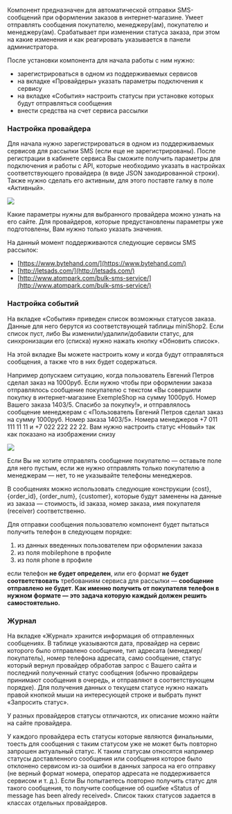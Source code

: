 Компонент предназначен для автоматической отправки SMS-сообщений при оформлении заказов в интернет-магазине. Умеет отправлять сообщения покупателю, менеджеру(ам), покупателю и менеджеру(ам). Срабатывает при изменении статуса заказа, при этом на какие изменения и как реагировать указывается в панели администратора.

После установки компонента для начала работы с ним нужно:  

* зарегистрироваться в одном из поддерживаемых сервисов
* на вкладке «Провайдеры» указать параметры подключения к сервису
* на вкладке «События» настроить статусы при установке которых будут отправляться сообщения
* внести средства на счет сервиса рассылки

### Настройка провайдера
Для начала нужно зарегистрироваться в одном из поддерживаемых сервисов для рассылки SMS (если еще не зарегистрированы). После регистрации в кабинете сервиса Вы сможите получить параметры для подключения и работы с API, которые необходимо указать в настройках соответствующего провайдера (в виде JSON закодированной строки). Также нужно сделать его активным, для этого поставте галку в поле «Активный».  

[![](http://file.modx.pro/files/3/6/1/3610a66cd497ccb2df74297c38282fc7s.jpg)](http://file.modx.pro/files/3/6/1/3610a66cd497ccb2df74297c38282fc7.png)

Какие параметры нужны для выбранного провайдера можно узнать на его сайте. Для провайдеров, которые предустановлены параметры уже подготовлены, Вам нужно только указать значения.  

На данный момент поддерживаются следующие сервисы SMS рассылок:  

* [https://www.bytehand.com/](https://www.bytehand.com/)
* [http://letsads.com/](http://letsads.com/)
* [http://www.atompark.com/bulk-sms-service/](http://www.atompark.com/bulk-sms-service/)

### Настройка событий
На вкладке «События» приведен список возможных статусов заказа. Данные для него берутся из соответствующей таблицы miniShop2. Если список пуст, либо Вы изменили/удалили/добавили статус, для синхронизации его (списка) нужно нажать кнопку «Обновить список».

На этой вкладке Вы можете настроить кому и когда будут отправляться сообщения, а также что в них будет содержаться.  

Например допускаем ситуацию, когда пользователь Евгений Петров сделал заказ на 1000руб.  Если нужно чтобы при оформлении заказа отправлялось сообщение покупателю с текстом «Вы совершили покупку в интернет-магазине ExempleShop на сумму 1000руб. Номер Вашего заказа 1403/5. Спасибо за покупку!», и отправлялось сообщение менеджерам с  «Пользователь Евгений Петров сделал заказ на сумму 1000руб. Номер заказа 1403/5». Номера менеджеров +7 011 111 11 11 и +7 022 222 22 22. Вам нужно настроить статус «Новый» так как показано на изображении снизу  

[![](http://file.modx.pro/files/c/8/a/c8a60187af2d7138186f9da1094afd49s.jpg)](http://file.modx.pro/files/c/8/a/c8a60187af2d7138186f9da1094afd49.png)

Если Вы не хотите отправлять сообщение покупателю — оставьте поле для него пустым, если же нужно отправлять только покупателю а менеджерам — нет, то не указывайте телефоны менеджеров.  

В сообщениях можно использовать следующие конструкции {cost}, {order_id}, {order_num}, {customer}, которые будут заменены на данные из заказа — стоимость, id заказа, номер заказа, имя покупателя (receiver) соответственно.  

Для отправки сообщения пользователю компонент будет пытаться получить телефон в следующем порядке:  

1. из данных введенных пользователем при оформлении заказа
2. из поля mobilephone в профиле
3. из поля phone в профиле  

если телефон **не будет определен**, или его формат **не будет соответствовать** требованиям сервиса для рассылки — **сообщение отправлено не будет**.
**Как именно получить от покупателя телефон в нужном формате — это задача которую каждый должен решить самостоятельно.**


### Журнал
На вкладке «Журнал» хранится информация об отправленных сообщениях. В таблице указываются дата, провайдер на сервис которого было отправлено сообщение, тип адресата (менеджер/покупатель), номер телефона адресата, само сообщение, статус который вернул провайдер обработав запрос с Вашего сайта и последний полученный статус сообщения (обычно провайдеры принимают сообщения в очередь, и отправляют в соответствующем порядке). Для получения данных о текущем статусе нужно нажать правой кнопкой мыши на интересующей строке и выбрать пункт «Запросить статус».  

У разных провайдеров статусы отличаются, их описание можно найти на сайте провайдера.

У каждого провайдера есть статусы которые являются финальными, тоесть для сообщения с таким статусом уже не может быть повторно запрошен актуальный статус. К таким статусам относятся например статусы доставленного сообщения или сообщения которое было отклонено сервисом из-за ошибки в данных запроса на его отправку (не верный формат номера, оператор адресата не поддерживается сервисом и т. д.).  Если Вы попытаетесь повторно получить статус для такого сообщения, то получите сообщение об ошибке «Status of message has been alredy received». Список таких статусов задается в классах отдельных провайдеров.
